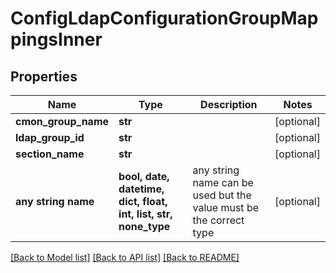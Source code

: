 # ConfigLdapConfigurationGroupMappingsInner


## Properties
Name | Type | Description | Notes
------------ | ------------- | ------------- | -------------
**cmon_group_name** | **str** |  | [optional] 
**ldap_group_id** | **str** |  | [optional] 
**section_name** | **str** |  | [optional] 
**any string name** | **bool, date, datetime, dict, float, int, list, str, none_type** | any string name can be used but the value must be the correct type | [optional]

[[Back to Model list]](../README.md#documentation-for-models) [[Back to API list]](../README.md#documentation-for-api-endpoints) [[Back to README]](../README.md)


